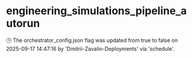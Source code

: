 # engineering_simulations_pipeline_autorun

🕒 The orchestrator_config.json flag was updated from true to false on 2025-09-17 14:47:16 by 'Dmitrii-Zavalin-Deployments' via 'schedule'.
